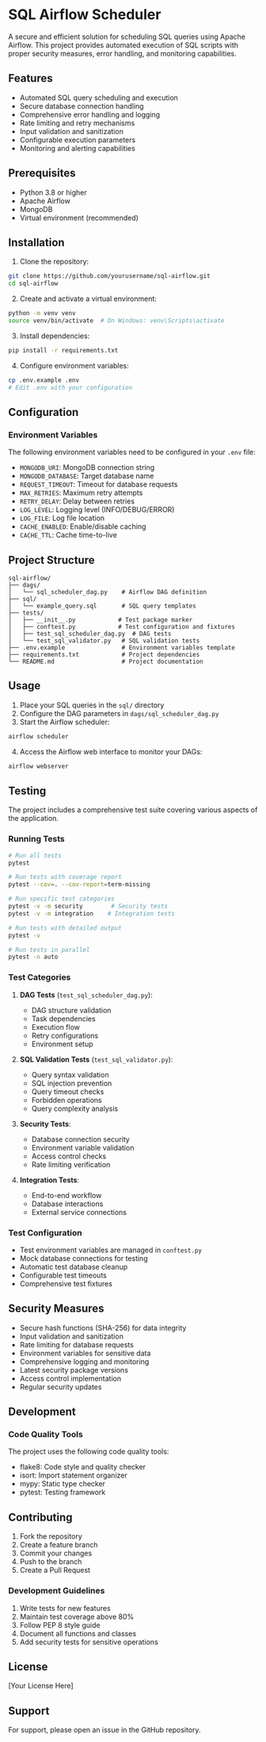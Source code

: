 # SQL Airflow Scheduler

A secure and efficient solution for scheduling SQL queries using Apache Airflow. This project provides automated execution of SQL scripts with proper security measures, error handling, and monitoring capabilities.

## Features

- Automated SQL query scheduling and execution
- Secure database connection handling
- Comprehensive error handling and logging
- Rate limiting and retry mechanisms
- Input validation and sanitization
- Configurable execution parameters
- Monitoring and alerting capabilities

## Prerequisites

- Python 3.8 or higher
- Apache Airflow
- MongoDB
- Virtual environment (recommended)

## Installation

1. Clone the repository:
```bash
git clone https://github.com/yourusername/sql-airflow.git
cd sql-airflow
```

2. Create and activate a virtual environment:
```bash
python -m venv venv
source venv/bin/activate  # On Windows: venv\Scripts\activate
```

3. Install dependencies:
```bash
pip install -r requirements.txt
```

4. Configure environment variables:
```bash
cp .env.example .env
# Edit .env with your configuration
```

## Configuration

### Environment Variables

The following environment variables need to be configured in your `.env` file:

- `MONGODB_URI`: MongoDB connection string
- `MONGODB_DATABASE`: Target database name
- `REQUEST_TIMEOUT`: Timeout for database requests
- `MAX_RETRIES`: Maximum retry attempts
- `RETRY_DELAY`: Delay between retries
- `LOG_LEVEL`: Logging level (INFO/DEBUG/ERROR)
- `LOG_FILE`: Log file location
- `CACHE_ENABLED`: Enable/disable caching
- `CACHE_TTL`: Cache time-to-live

## Project Structure

```
sql-airflow/
├── dags/
│   └── sql_scheduler_dag.py    # Airflow DAG definition
├── sql/
│   └── example_query.sql       # SQL query templates
├── tests/
│   ├── __init__.py            # Test package marker
│   ├── conftest.py            # Test configuration and fixtures
│   ├── test_sql_scheduler_dag.py  # DAG tests
│   └── test_sql_validator.py   # SQL validation tests
├── .env.example                # Environment variables template
├── requirements.txt            # Project dependencies
└── README.md                   # Project documentation
```

## Usage

1. Place your SQL queries in the `sql/` directory
2. Configure the DAG parameters in `dags/sql_scheduler_dag.py`
3. Start the Airflow scheduler:
```bash
airflow scheduler
```

4. Access the Airflow web interface to monitor your DAGs:
```bash
airflow webserver
```

## Testing

The project includes a comprehensive test suite covering various aspects of the application.

### Running Tests

```bash
# Run all tests
pytest

# Run tests with coverage report
pytest --cov=. --cov-report=term-missing

# Run specific test categories
pytest -v -m security        # Security tests
pytest -v -m integration    # Integration tests

# Run tests with detailed output
pytest -v

# Run tests in parallel
pytest -n auto
```

### Test Categories

1. **DAG Tests** (`test_sql_scheduler_dag.py`):
   - DAG structure validation
   - Task dependencies
   - Execution flow
   - Retry configurations
   - Environment setup

2. **SQL Validation Tests** (`test_sql_validator.py`):
   - Query syntax validation
   - SQL injection prevention
   - Query timeout checks
   - Forbidden operations
   - Query complexity analysis

3. **Security Tests**:
   - Database connection security
   - Environment variable validation
   - Access control checks
   - Rate limiting verification

4. **Integration Tests**:
   - End-to-end workflow
   - Database interactions
   - External service connections

### Test Configuration

- Test environment variables are managed in `conftest.py`
- Mock database connections for testing
- Automatic test database cleanup
- Configurable test timeouts
- Comprehensive test fixtures

## Security Measures

- Secure hash functions (SHA-256) for data integrity
- Input validation and sanitization
- Rate limiting for database requests
- Environment variables for sensitive data
- Comprehensive logging and monitoring
- Latest security package versions
- Access control implementation
- Regular security updates

## Development

### Code Quality Tools

The project uses the following code quality tools:

- flake8: Code style and quality checker
- isort: Import statement organizer
- mypy: Static type checker
- pytest: Testing framework

## Contributing

1. Fork the repository
2. Create a feature branch
3. Commit your changes
4. Push to the branch
5. Create a Pull Request

### Development Guidelines

1. Write tests for new features
2. Maintain test coverage above 80%
3. Follow PEP 8 style guide
4. Document all functions and classes
5. Add security tests for sensitive operations

## License

[Your License Here]

## Support

For support, please open an issue in the GitHub repository.
